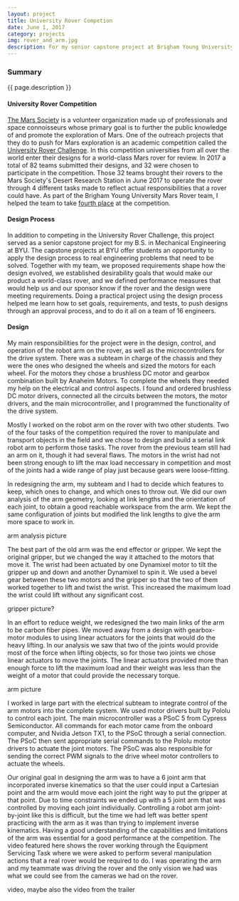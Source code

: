 ```yaml
---
layout: project 
title: University Rover Competion 
date: June 1, 2017
category: projects
img: rover_and_arm.jpg
description: For my senior capstone project at Brigham Young University I was a part of the Mars Rover team. The project involved designing, constructing, programming, and operating a rover to participate in the University Rover Challenge hosted by the Mars Society. I was mainly responsible for design, control and operation of the robot arm, as well as work on the drive system. The BYU rover was a success and our team earned fourth place in the competition against teams from 35 universities from around the world.
---
```


### Summary
{{ page.description }}

#### University Rover Competition

[The Mars Society][mars] is a volunteer organization made up of professionals and space connoisseurs whose primary goal is to further the public knowledge of and promote the exploration of Mars. One of the outreach projects that they do to push for Mars exploration is an academic competition called the [University Rover Challenge][urc]. In this competition universities from all over the world enter their designs for a world-class Mars rover for review. In 2017 a total of 82 teams submitted their designs, and 32 were chosen to participate in the competition. Those 32 teams brought their rovers to the Mars Society's Desert Research Station in June 2017 to operate the rover through 4 different tasks made to reflect actual responsibilities that a rover could have. As part of the Brigham Young University Mars Rover team, I helped the team to take [fourth place][four] at the competition.

#### Design Process

In addition to competing in the University Rover Challenge, this project served as a senior capstone project for my B.S. in Mechanical Engineering at BYU. The capstone projects at BYU offer students an opportunity to apply the design process to real engineering problems that need to be solved. Together with my team, we proposed requirements shape how the design evolved, we established desirability goals that would make our product a world-class rover, and we defined performance measures that would help us and our sponsor know if the rover and the design were meeting requirements. Doing a practical project using the design process helped me learn how to set goals, requirements, and tests, to push designs through an approval process, and to do it all on a team of 16 engineers.

#### Design 
My main responsibilities for the project were in the design, control, and operation of the robot arm on the rover, as well as the microcontrollers for the drive system. There was a subteam in charge of the chassis and they were the ones who designed the wheels and sized the motors for each wheel. For the motors they chose a brushless DC motor and gearbox combination built by Anaheim Motors. To complete the wheels they needed my help on the electrical and control aspects. I found and ordered brushless DC motor drivers, connected all the circuits between the motors, the motor drivers, and the main microcontroller, and I programmed the functionality of the drive system.

Mostly I worked on the robot arm on the rover with two other students. Two of the four tasks of the competition required the rover to manipulate and transport objects in the field and we chose to design and build a serial link robot arm to perform those tasks. The rover from the previous team still had an arm on it, though it had several flaws. The motors in the wrist had not been strong enough to lift the max load neccessary in competition and most of the joints had a wide range of play just because gears were loose-fitting.

In redesigning the arm, my subteam and I had to decide which features to keep, which ones to change, and which ones to throw out. We did our own analysis of the arm geometry, looking at link lengths and the orientation of each joint, to obtain a good reachable workspace from the arm. We kept the same configuration of joints but modified the link lengths to give the arm more space to work in.

arm analysis picture

The best part of the old arm was the end effector or gripper. We kept the original gripper, but we changed the way it attached to the motors that move it. The wrist had been actuated by one Dynamixel motor to tilt the gripper up and down and another Dynamixel to spin it. We used a bevel gear between these two motors and the gripper so that the two of them worked together to lift and twist the wrist. This increased the maximum load the wrist could lift without any significant cost.

gripper picture?

In an effort to reduce weight, we redesigned the two main links of the arm to be carbon fiber pipes. We moved away from a design with gearbox-motor modules to using linear actuators for the joints that would do the heavy lifting. In our analysis we saw that two of the joints would provide most of the force when lifting objects, so for those two joints we chose linear actuators to move the joints. The linear actuators provided more than enough force to lift the maximum load and their weight was less than the weight of a motor that could provide the necessary torque.

arm picture

I worked in large part with the electrical subteam to integrate control of the arm motors into the complete system. We used motor drivers built by Pololu to control each joint. The main microcontroller was a PSoC 5 from Cypress Semiconductor. All commands for each motor came from the onboard computer, and Nvidia Jetson TX1, to the PSoC through a serial connection. The PSoC then sent appropriate serial commands to the Pololu motor drivers to actuate the joint motors. The PSoC was also responsible for sending the correct PWM signals to the drive wheel motor controllers to actuate the wheels.

Our original goal in designing the arm was to have a 6 joint arm that incorporated inverse kinematics so that the user could input a Cartesian point and the arm would move each joint the right way to put the gripper at that point. Due to time constraints we ended up with a 5 joint arm that was controlled by moving each joint individually. Controlling a robot arm joint-by-joint like this is difficult, but the time we had left was better spent practicing with the arm as it was than trying to implement inverse kinematics. Having a good understanding of the capabilities and limitations of the arm was essential for a good performance at the competition. The video featured here shows the rover working through the Equipment Servicing Task where we were asked to perform several manipulation actions that a real rover would be required to do. I was operating the arm and my teammate was driving the rover and the only vision we had was what we could see from the cameras we had on the rover.

video, maybe also the video from the trailer

[mars]:http://www.marssociety.org/
[urc]:http://urc.marssociety.org/home
[four]:http://urc.marssociety.org/home/about-urc/urc2017-scores


